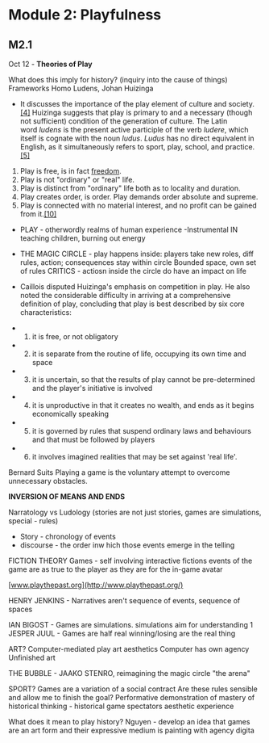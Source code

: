 # Module 2: Playfulness

## M2.1
Oct 12 - **Theories of Play**

What does this imply for history? (inquiry into the cause of things)
Frameworks 
Homo Ludens, Johan Huizinga
- It discusses the importance of the play element of culture and society.[[4]](https://en.wikipedia.org/wiki/Homo_Ludens#cite_note-GrabowSpreckelmeyer2014-4) Huizinga suggests that play is primary to and a necessary (though not sufficient) condition of the generation of culture. The Latin word _ludens_ is the present active participle of the verb _ludere_, which itself is cognate with the noun _ludus_. _Ludus_ has no direct equivalent in English, as it simultaneously refers to sport, play, school, and practice.[[5]](https://en.wikipedia.org/wiki/Homo_Ludens#cite_note-5)
1.  Play is free, is in fact [freedom](https://en.wikipedia.org/wiki/Freedom "Freedom").
2.  Play is not "ordinary" or "real" life.
3.  Play is distinct from "ordinary" life both as to locality and duration.
4.  Play creates order, is order. Play demands order absolute and supreme.
5.  Play is connected with no material interest, and no profit can be gained from it.[[10]](https://en.wikipedia.org/wiki/Homo_Ludens#cite_note-10)
- PLAY - otherwordly realms of human experience
-Instrumental IN teaching children, burning out energy 
- THE MAGIC CIRCLE - play happens inside: players take new roles, diff rules, action; consequences stay within circle 
Bounded space, own set of rules 
CRITICS - actiosn inside the circle do have an impact on life 

- Caillois disputed Huizinga's emphasis on competition in play. He also noted the considerable difficulty in arriving at a comprehensive definition of play, concluding that play is best described by six core characteristics:

-   1. it is free, or not obligatory
-   2. it is separate from the routine of life, occupying its own time and space
-   3. it is uncertain, so that the results of play cannot be pre-determined and the player's initiative is involved
-   4. it is unproductive in that it creates no wealth, and ends as it begins economically speaking
-   5. it is governed by rules that suspend ordinary laws and behaviours and that must be followed by players
-   6. it involves imagined realities that may be set against 'real life'.

Bernard Suits 
Playing a game is the voluntary attempt to overcome unnecessary obstacles.

**INVERSION OF MEANS AND ENDS**

Narratology vs Ludology (stories are not just stories, games are simulations, special - rules)
 
- Story - chronology of events 
- discourse - the order inw hich those events emerge in the telling 

FICTION THEORY 
Games - self involving interactive fictions 
events of the game are as true to the player as they are for the in-game avatar 

[www.playthepast.org](http://www.playthepast.org/)

HENRY JENKINS - 
Narratives aren't sequence of events, sequence of spaces 

IAN BIGOST - 
Games are simulations. simulations aim for understanding 
1
JESPER JUUL -
Games are half real 
winning/losing are the real thing 

ART? Computer-mediated play 
art aesthetics 
Computer has own agency 
Unfinished art 

THE BUBBLE - JAAKO STENRO, reimagining the magic circle 
"the arena"

SPORT? 
Games are a variation of a social contract
Are these rules sensible and allow me to finish the goal? 
Performative 
demonstration of mastery of historical thinking - historical game 
spectators aesthetic experience 

What does it mean to play history? 
Nguyen - develop an idea that games are an art form and their expressive medium is painting with agency 
digita